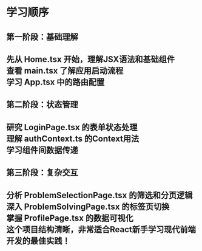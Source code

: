# 学习顺序
## 第一阶段：基础理解  
先从 Home.tsx 开始，理解JSX语法和基础组件  
查看 main.tsx 了解应用启动流程  
学习 App.tsx 中的路由配置  
---
##  第二阶段：状态管理  
研究 LoginPage.tsx 的表单状态处理  
理解 authContext.ts 的Context用法  
学习组件间数据传递  
---
## 第三阶段：复杂交互    
分析 ProblemSelectionPage.tsx 的筛选和分页逻辑  
深入 ProblemSolvingPage.tsx 的标签页切换  
掌握 ProfilePage.tsx 的数据可视化  
这个项目结构清晰，非常适合React新手学习现代前端开发的最佳实践！  
---